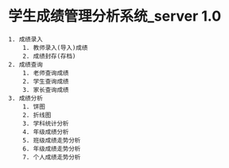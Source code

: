# 学生成绩管理分析系统_server 1.0
    1. 成绩录入
        1. 教师录入(导入)成绩
        2. 成绩封存(存档)
    2. 成绩查询
        1. 老师查询成绩
        2. 学生查询成绩
        3. 家长查询成绩
    3. 成绩分析
        1. 饼图
        2. 折线图
        3. 学科统计分析
        4. 年级成绩分析
        5. 班级成绩走势分析
        6. 年级成绩走势分析
        7. 个人成绩走势分析
